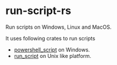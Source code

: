 # run-script-rs

Run scripts on Windows, Linux and MacOS.

It uses following crates to run scripts

- [powershell_script](https://crates.io/crates/powershell_script) on Windows. 
- [run_script](https://crates.io/crates/rust-script) on Unix like platform. 

